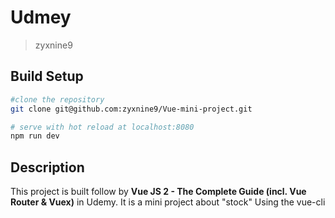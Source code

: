 # Udmey

> zyxnine9

## Build Setup

```Bash
#clone the repository
git clone git@github.com:zyxnine9/Vue-mini-project.git

# serve with hot reload at localhost:8080
npm run dev


```

## Description

This project is built follow by **Vue JS 2 - The Complete Guide (incl. Vue Router & Vuex)**  in Udemy.
It is a mini project about "stock"
Using the vue-cli 
